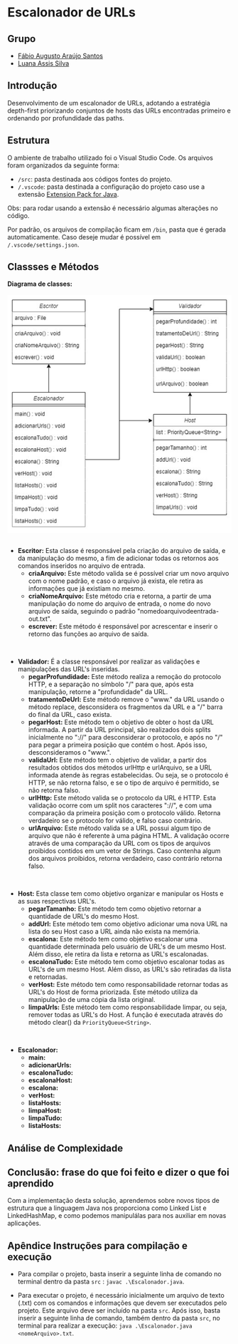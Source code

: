 # Escalonador de URLs

## Grupo

- [Fábio Augusto Araújo Santos](https://github.com/fabio-aug)
- [Luana Assis Silva](https://github.com/luanaassis)

## Introdução

Desenvolvimento de um escalonador de URLs, adotando a estratégia depth-first priorizando conjuntos de hosts das URLs encontradas primeiro e ordenando por profundidade das paths.

## Estrutura

O ambiente de trabalho utilizado foi o Visual Studio Code. Os arquivos foram organizados da seguinte forma:

- `/src`: pasta destinada aos códigos fontes do projeto.
- `/.vscode`: pasta destinada a configuração do projeto caso use a extensão [Extension Pack for Java](https://marketplace.visualstudio.com/items?itemName=vscjava.vscode-java-pack).

Obs: para rodar usando a extensão é necessário algumas alterações no código.

Por padrão, os arquivos de compilação ficam em `/bin`, pasta que é gerada automaticamente. Caso deseje mudar é possível em `/.vscode/settings.json`.

## Classses e Métodos

<div style="display:flex; justify-content:center; flex-direction:column">
  <strong>Diagrama de classes:</strong>
  </br>
  <img src="./images/diagrama_de_classes.jpg">
</div>

</br>

- **Escritor:** Esta classe é responsável pela criação do arquivo de saída, e da manipulação do mesmo, a fim de adicionar todas os retornos aos comandos inseridos no arquivo de entrada.
  - **criaArquivo:** Este método valida se é possível criar um novo arquivo com o nome padrão, e caso o arquivo já exista, ele retira as informações que já existiam no mesmo.
  - **criaNomeArquivo:** Este método cria e retorna, a partir de uma manipulação do nome do arquivo de entrada, o nome do novo arquivo de saída, seguindo o padrão "nomedoarquivodeentrada-out.txt".
  - **escrever:** Este método é responsável por acrescentar e inserir o retorno das funções ao arquivo de saída.

</br>

- **Validador:** É a classe responsável por realizar as validações e manipulações das URL's inseridas.
  - **pegarProfundidade:** Este método realiza a remoção do protocolo HTTP, e a separação no símbolo "/" para que, após esta manipulação, retorne a "profundidade" da URL.
  - **tratamentoDeUrl:** Este método remove o "www." da URL usando o método replace, desconsidera os fragmentos da URL e a "/" barra do final da URL, caso exista.
  - **pegarHost:** Este método tem o objetivo de obter o host da URL informada. A partir da URL principal, são realizados dois splits inicialmente no "://" para desconsiderar o protocolo, e após no "/" para pegar a primeira posição que contém o host. Após isso, desconsideramos o "www.".
  - **validaUrl:** Este método tem o objetivo de validar, a partir dos resultados obtidos dos métodos urlHttp e urlArquivo, se a URL informada atende às regras estabelecidas. Ou seja, se o protocolo é HTTP, se não retorna falso, e se o tipo de arquivo é permitido, se não retorna falso.
  - **urlHttp:** Este método valida se o protocolo da URL é HTTP. Esta validação ocorre com um split nos caracteres "://", e com uma comparação da primeira posição com o protocolo válido. Retorna verdadeiro se o protocolo for válido, e falso caso contrário.
  - **urlArquivo:** Este método valida se a URL possui algum tipo de arquivo que não é referente à uma página HTML. A validação ocorre através de uma comparação da URL com os tipos de arquivos proibidos contidos em um vetor de Strings. Caso contenha algum dos arquivos proibidos, retorna verdadeiro, caso contrário retorna falso.

</br>

- **Host:** Esta classe tem como objetivo organizar e manipular os Hosts e as suas respectivas URL's.
  - **pegarTamanho:** Este método tem como objetivo retornar a quantidade de URL's do mesmo Host.
  - **addUrl:** Este método tem como objetivo adicionar uma nova URL na lista do seu Host caso a URL ainda não exista na memória.
  - **escalona:** Este método tem como objetivo escalonar uma quantidade determinada pelo usuário de URL's de um mesmo Host. Além disso, ele retira da lista e retorna as URL's escalonadas.
  - **escalonaTudo:** Este método tem como objetivo escalonar todas as URL's de um mesmo Host. Além disso, as URL's são retiradas da lista e retornadas.
  - **verHost:** Este método tem como responsabilidade retornar todas as URL's do Host de forma priorizada. Este método utiliza da manipulação de uma cópia da lista original.
  - **limpaUrls:** Este método tem como responsabilidade limpar, ou seja, remover todas as URL's do Host. A função é executada através do método clear() da ```PriorityQueue<String>```.

</br>

- **Escalonador:**
  - **main:**
  - **adicionarUrls:**
  - **escalonaTudo:**
  - **escalonaHost:**
  - **escalona:**
  - **verHost:**
  - **listaHosts:**
  - **limpaHost:**
  - **limpaTudo:**
  - **listaHosts:**

## Análise de Complexidade

## Conclusão: frase do que foi feito e dizer o que foi aprendido

Com a implementação desta solução, aprendemos sobre novos tipos de estrutura que a linguagem Java nos proporciona como Linked List e LinkedHashMap, e como podemos manipulálas para nos auxiliar em novas aplicações.

## Apêndice Instruções para compilação e execução

- Para compilar o projeto, basta inserir a seguinte linha de comando no terminal dentro da pasta ```src``` : ```javac .\Escalonador.java```.

- Para executar o projeto, é necessário inicialmente um arquivo de texto (.txt) com os comandos e informações que devem ser executados pelo projeto. Este arquivo deve ser incluído na pasta ```src```. Após isso, basta inserir a seguinte linha de comando, também dentro da pasta ```src```, no terminal para realizar a execução: ```java .\Escalonador.java <nomeArquivo>.txt```.   
